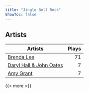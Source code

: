 ```yaml
---
title: "Jingle Bell Rock"
ShowToc: false
---
```


## Artists
Artists | Plays 
----- | -----: 
[Brenda Lee](/artists/brenda-lee-18115) | 71
[Daryl Hall & John Oates](/artists/daryl-hall-john-oates-645736) | 7
[Amy Grant](/artists/amy-grant-3053) | 7

{{< more >}}